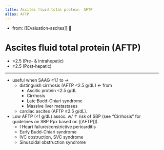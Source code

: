 ```yaml
---
title: Ascites fluid total protein  AFTP
alias: AFTP
---
```


- from: [[Evaluation-ascites]] 󰒖

# Ascites fluid total protein (AFTP)

- <2.5 (Pre- & Intrahepatic)
- ≥2.5 (Post-hepatic)

---

- useful when SAAG ≥1.1 to →
  - distinguish cirrhosis (AFTP <2.5 g/dL) ← from
    - Ascitic protein <2.5 g/dL
    - Cirrhosis
    - Late Budd-Chiari syndrome
    - Massive liver metastases
  - cardiac ascites (AFTP ≥2.5 g/dL).
- Low AFTP (<1 g/dL) assoc. w/ ↑ risk of SBP (see “Cirrhosis” for guidelines on SBP Ppx based on [[AFTP]]).
  - I Heart failure/constrictive pericarditis
  - Early Budd-Chiari syndrome
  - IVC obstruction, SVC syndrome
  - Sinusoidal obstruction syndrome
